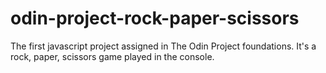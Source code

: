 # odin-project-rock-paper-scissors
The first javascript project assigned in The Odin Project foundations. It's a rock, paper, scissors game played in the console.
